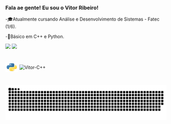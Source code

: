 ### Fala ae gente! Eu sou o Vitor Ribeiro!
-🎓Atualmente cursando Análise e Desenvolvimento de Sistemas - Fatec (1/6).

-📘Básico em C++ e Python.


<img src="https://github-readme-stats-wheat-two-53.vercel.app/api?username=VitorRibeiro024&theme=react&hide_border=false&include_all_commits=false&count_private=false"  width="364px" /> <img src="https://github-readme-streak-stats.herokuapp.com/?user=VitorRIbeiro024&theme=react&hide_border=false"  width="400px" />
#
<img align="center" alt="Vitor-Python" height="30" width="40" src="https://raw.githubusercontent.com/devicons/devicon/master/icons/python/python-original.svg"> <img align="center" alt="Vitor-C++" height="30" width="40" src="https://raw.githubusercontent.com/jmnote/z-icons/master/svg/cpp.svg">
#
<picture>
  <source media="(prefers-color-scheme: dark)" srcset="https://raw.githubusercontent.com/platane/platane/output/github-contribution-grid-snake-dark.svg">
  <source media="(prefers-color-scheme: light)" srcset="https://raw.githubusercontent.com/platane/platane/output/github-contribution-grid-snake.svg">
  <img alt="github contribution grid snake animation" src="https://raw.githubusercontent.com/platane/platane/output/github-contribution-grid-snake.svg">
</picture>
